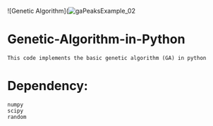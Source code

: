 ![Genetic Algorithm](![gaPeaksExample_02](https://user-images.githubusercontent.com/36146785/64680387-48124400-d4b0-11e9-8284-a6af3e2834b9.png)
# Genetic-Algorithm-in-Python
    This code implements the basic genetic algorithm (GA) in python

# Dependency:
    numpy
    scipy
    random
